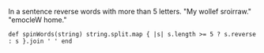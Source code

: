 In a sentence reverse words with more than 5 letters. "My wollef sroirraw." "emocleW home."

`def spinWords(string)
  string.split.map { |s| s.length >= 5 ? s.reverse : s }.join ' '
end
`
